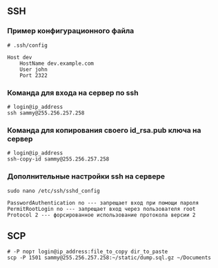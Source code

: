 ## SSH

### Пример конфигурационного файла
```
# .ssh/config

Host dev
    HostName dev.example.com
    User john
    Port 2322
```

### Команда для входа на сервер по ssh
```
# login@ip_address
ssh sammy@255.256.257.258
```

### Команда для копирования своего id_rsa.pub ключа на сервер
```
# login@ip_address
ssh-copy-id sammy@255.256.257.258
```

### Дополнительные настройки ssh на сервере
```
sudo nano /etc/ssh/sshd_config

PasswordAuthentication no --- запрещает вход при помощи пароля
PermitRootLogin no --- запрещает вход через пользователя root
Protocol 2 --- форсированное использование протокола версии 2
```

## SCP
```
# -P порт login@ip_address:file_to_copy dir_to_paste
scp -P 1501 sammy@255.256.257.258:~/static/dump.sql.gz ~/Documents
```